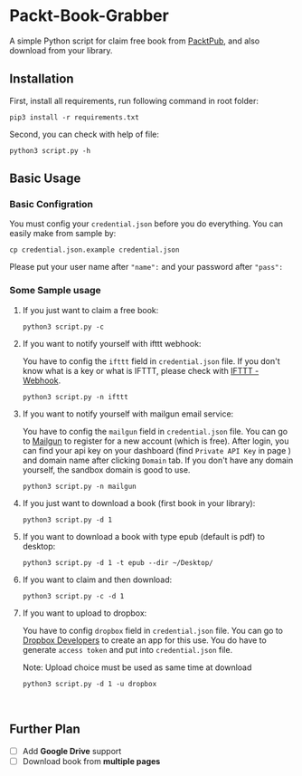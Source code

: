 # Packt-Book-Grabber

A simple Python script for claim free book from [PacktPub](https://www.packtpub.com/), and also download from your library.

## Installation

First, install all requirements, run following command in root folder:

```shell
pip3 install -r requirements.txt
```

Second, you can check with help of file:

```shell
python3 script.py -h
```



## Basic Usage

### Basic Configration

You must config your `credential.json` before you do everything. You can easily make from sample by:

```shell
cp credential.json.example credential.json
```

Please put your user name after `"name":` and your password after `"pass":`

### Some Sample usage

1. If you just want to claim a free book:

   ```shell
   python3 script.py -c
   ```


2. If you want to notify yourself with ifttt webhook:

   You have to config the `ifttt` field in  `credential.json` file. If you don't know what is a key or what is IFTTT, please check with [IFTTT - Webhook](https://ifttt.com/maker_webhooks).

   ```shell
   python3 script.py -n ifttt
   ```

3. If you want to notify yourself with mailgun email service:

   You have to config the `mailgun` field in `credential.json` file. You can go to [Mailgun](https://www.mailgun.com/) to register for a new account (which is free). After login, you can find your api key on your dashboard (find `Private API Key` in page ) and domain name after clicking `Domain` tab. If you don't have any domain yourself, the sandbox domain is good to use.

   ```
   python3 script.py -n mailgun
   ```

4. If you just want to download a book (first book in your library):

   ```shell
   python3 script.py -d 1
   ```

5. If you want to download a book with type epub (default is pdf) to desktop:

   ```Shell
   python3 script.py -d 1 -t epub --dir ~/Desktop/
   ```

6. If you want to claim and then download:

   ```shell
   python3 script.py -c -d 1
   ```
7. If you want to upload to dropbox:

   You have to config `dropbox` field in `credential.json` file. You can go to [Dropbox Developers](https://www.dropbox.com/developers/apps/) to create an app for this use. You do have to generate `access token` and put into `credential.json` file.

   Note: Upload choice must be used as same time at download

   ```shell
   python3 script.py -d 1 -u dropbox
   ```

   ​

## Further Plan 

- [ ] Add **Google Drive** support
- [ ] Download book from **multiple pages**